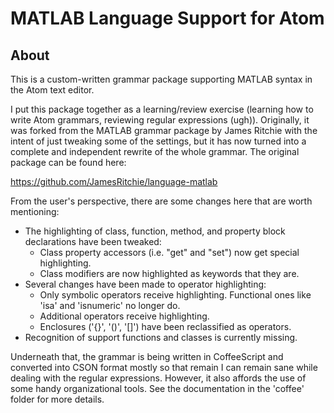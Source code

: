 # MATLAB Language Support for Atom

## About
This is a custom-written grammar package supporting MATLAB syntax in the Atom text editor.

I put this package together as a learning/review exercise (learning how to write Atom grammars, reviewing regular expressions (ugh)). Originally, it was forked from the MATLAB grammar package by James Ritchie with the intent of just tweaking some of the settings, but it has now turned into a complete and independent rewrite of the whole grammar. The original package can be found here:

https://github.com/JamesRitchie/language-matlab

From the user's perspective, there are some changes here that are worth mentioning:

- The highlighting of class, function, method, and property block declarations have been tweaked:
  - Class property accessors (i.e. "get" and "set") now get special highlighting.
  - Class modifiers are now highlighted as keywords that they are.
- Several changes have been made to operator highlighting:
  - Only symbolic operators receive highlighting. Functional ones like 'isa' and 'isnumeric' no longer do.
  - Additional operators receive highlighting.
  - Enclosures ('{}', '()', '[]') have been reclassified as operators.
- Recognition of support functions and classes is currently missing.

Underneath that, the grammar is being written in CoffeeScript and converted into CSON format mostly so that remain I can remain sane while dealing with the regular expressions. However, it also affords the use of some handy organizational tools. See the documentation in the 'coffee' folder for more details.
